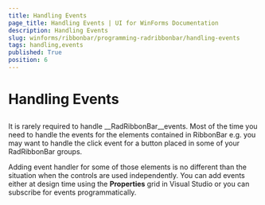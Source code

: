```yaml
---
title: Handling Events
page_title: Handling Events | UI for WinForms Documentation
description: Handling Events
slug: winforms/ribbonbar/programming-radribbonbar/handling-events
tags: handling,events
published: True
position: 6
---
```


# Handling Events



## 

It is rarely required to handle __RadRibbonBar__events. Most of the time you need to handle the events for the elements contained in RibbonBar e.g. you may want to handle the click event for a button placed in some of your RadRibbonBar groups.

Adding event handler for some of those elements is no different than the situation when the controls are used independently. You can add events either at design time using the __Properties__ grid in Visual Studio or you can subscribe for events programmatically.


